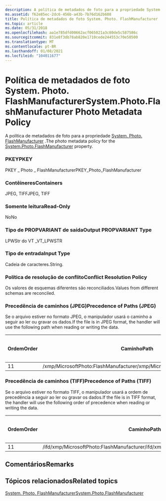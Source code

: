 ```yaml
---
description: A política de metadados de foto para a propriedade System. Photo. FlashManufacturer.
ms.assetid: f62e85ec-2dc6-456b-a43b-7b76d162b608
title: Política de metadados de foto System. Photo. FlashManufacturer
ms.topic: article
ms.date: 05/31/2018
ms.openlocfilehash: aa1e785dfd00662acf065021a3c80de5c587586c
ms.sourcegitcommit: 831e8f3db78ab820e1710cede244553c70e50500
ms.translationtype: MT
ms.contentlocale: pt-BR
ms.lasthandoff: 01/08/2021
ms.locfileid: "104011677"
---
```

# <a name="systemphotoflashmanufacturer-photo-metadata-policy"></a><span data-ttu-id="28221-103">Política de metadados de foto System. Photo. FlashManufacturer</span><span class="sxs-lookup"><span data-stu-id="28221-103">System.Photo.FlashManufacturer Photo Metadata Policy</span></span>

<span data-ttu-id="28221-104">A política de metadados de foto para a propriedade [System. Photo. FlashManufacturer](../properties/props-system-photo-flashmanufacturer.md) .</span><span class="sxs-lookup"><span data-stu-id="28221-104">The photo metadata policy for the [System.Photo.FlashManufacturer](../properties/props-system-photo-flashmanufacturer.md) property.</span></span>

### <a name="pkey"></a><span data-ttu-id="28221-105">PKEY</span><span class="sxs-lookup"><span data-stu-id="28221-105">PKEY</span></span>

<span data-ttu-id="28221-106">PKEY \_ Photo \_ FlashManufacturer</span><span class="sxs-lookup"><span data-stu-id="28221-106">PKEY\_Photo\_FlashManufacturer</span></span>

### <a name="containers"></a><span data-ttu-id="28221-107">Contêineres</span><span class="sxs-lookup"><span data-stu-id="28221-107">Containers</span></span>

<span data-ttu-id="28221-108">JPEG, TIFF</span><span class="sxs-lookup"><span data-stu-id="28221-108">JPEG, TIFF</span></span>

### <a name="read-only"></a><span data-ttu-id="28221-109">Somente leitura</span><span class="sxs-lookup"><span data-stu-id="28221-109">Read-Only</span></span>

<span data-ttu-id="28221-110">No</span><span class="sxs-lookup"><span data-stu-id="28221-110">No</span></span>

### <a name="output-propvariant-type"></a><span data-ttu-id="28221-111">Tipo de PROPVARIANT de saída</span><span class="sxs-lookup"><span data-stu-id="28221-111">Output PROPVARIANT Type</span></span>

<span data-ttu-id="28221-112">LPWStr do VT \_</span><span class="sxs-lookup"><span data-stu-id="28221-112">VT\_LPWSTR</span></span>

### <a name="input-type"></a><span data-ttu-id="28221-113">Tipo de entrada</span><span class="sxs-lookup"><span data-stu-id="28221-113">Input Type</span></span>

<span data-ttu-id="28221-114">Cadeia de caracteres.</span><span class="sxs-lookup"><span data-stu-id="28221-114">String.</span></span>

### <a name="conflict-resolution-policy"></a><span data-ttu-id="28221-115">Política de resolução de conflito</span><span class="sxs-lookup"><span data-stu-id="28221-115">Conflict Resolution Policy</span></span>

<span data-ttu-id="28221-116">Os valores de esquemas diferentes são reconciliados.</span><span class="sxs-lookup"><span data-stu-id="28221-116">Values from different schemas are reconciled.</span></span>

### <a name="precedence-of-paths-jpeg"></a><span data-ttu-id="28221-117">Precedência de caminhos (JPEG)</span><span class="sxs-lookup"><span data-stu-id="28221-117">Precedence of Paths (JPEG)</span></span>

<span data-ttu-id="28221-118">Se o arquivo estiver no formato JPEG, o manipulador usará o caminho a seguir ao ler ou gravar os dados.</span><span class="sxs-lookup"><span data-stu-id="28221-118">If the file is in JPEG format, the handler will use the following path when reading or writing the data.</span></span>



| <span data-ttu-id="28221-119">Ordem</span><span class="sxs-lookup"><span data-stu-id="28221-119">Order</span></span> | <span data-ttu-id="28221-120">Caminho</span><span class="sxs-lookup"><span data-stu-id="28221-120">Path</span></span>                                  | <span data-ttu-id="28221-121">Formato de disco</span><span class="sxs-lookup"><span data-stu-id="28221-121">Disk Format</span></span> | <span data-ttu-id="28221-122">Formato de Dados</span><span class="sxs-lookup"><span data-stu-id="28221-122">Data Format</span></span> | <span data-ttu-id="28221-123">Obrigatório</span><span class="sxs-lookup"><span data-stu-id="28221-123">Required</span></span> |
|-------|---------------------------------------|-------------|-------------|----------|
| <span data-ttu-id="28221-124">1</span><span class="sxs-lookup"><span data-stu-id="28221-124">1</span></span>     | <span data-ttu-id="28221-125">/xmp/MicrosoftPhoto:FlashManufacturer</span><span class="sxs-lookup"><span data-stu-id="28221-125">/xmp/MicrosoftPhoto:FlashManufacturer</span></span> | <span data-ttu-id="28221-126">Unicode</span><span class="sxs-lookup"><span data-stu-id="28221-126">Unicode</span></span>     |             | <span data-ttu-id="28221-127">Yes</span><span class="sxs-lookup"><span data-stu-id="28221-127">Yes</span></span>      |



 

### <a name="precedence-of-paths-tiff"></a><span data-ttu-id="28221-128">Precedência de caminhos (TIFF)</span><span class="sxs-lookup"><span data-stu-id="28221-128">Precedence of Paths (TIFF)</span></span>

<span data-ttu-id="28221-129">Se o arquivo estiver no formato TIFF, o manipulador usará a ordem de precedência a seguir ao ler ou gravar os dados.</span><span class="sxs-lookup"><span data-stu-id="28221-129">If the file is in TIFF format, the handler will use the following order of precedence when reading or writing the data.</span></span>



| <span data-ttu-id="28221-130">Ordem</span><span class="sxs-lookup"><span data-stu-id="28221-130">Order</span></span> | <span data-ttu-id="28221-131">Caminho</span><span class="sxs-lookup"><span data-stu-id="28221-131">Path</span></span>                                      | <span data-ttu-id="28221-132">Formato de disco</span><span class="sxs-lookup"><span data-stu-id="28221-132">Disk Format</span></span> | <span data-ttu-id="28221-133">Formato de Dados</span><span class="sxs-lookup"><span data-stu-id="28221-133">Data Format</span></span> | <span data-ttu-id="28221-134">Obrigatório</span><span class="sxs-lookup"><span data-stu-id="28221-134">Required</span></span> |
|-------|-------------------------------------------|-------------|-------------|----------|
| <span data-ttu-id="28221-135">1</span><span class="sxs-lookup"><span data-stu-id="28221-135">1</span></span>     | <span data-ttu-id="28221-136">/ifd/xmp/MicrosoftPhoto:FlashManufacturer</span><span class="sxs-lookup"><span data-stu-id="28221-136">/ifd/xmp/MicrosoftPhoto:FlashManufacturer</span></span> | <span data-ttu-id="28221-137">Unicode</span><span class="sxs-lookup"><span data-stu-id="28221-137">Unicode</span></span>     |             | <span data-ttu-id="28221-138">Yes</span><span class="sxs-lookup"><span data-stu-id="28221-138">Yes</span></span>      |



 

## <a name="remarks"></a><span data-ttu-id="28221-139">Comentários</span><span class="sxs-lookup"><span data-stu-id="28221-139">Remarks</span></span>

## <a name="related-topics"></a><span data-ttu-id="28221-140">Tópicos relacionados</span><span class="sxs-lookup"><span data-stu-id="28221-140">Related topics</span></span>

<dl> <dt>

[<span data-ttu-id="28221-141">System. Photo. FlashManufacturer</span><span class="sxs-lookup"><span data-stu-id="28221-141">System.Photo.FlashManufacturer</span></span>](../properties/props-system-photo-flashmanufacturer.md)
</dt> </dl>

 

 
